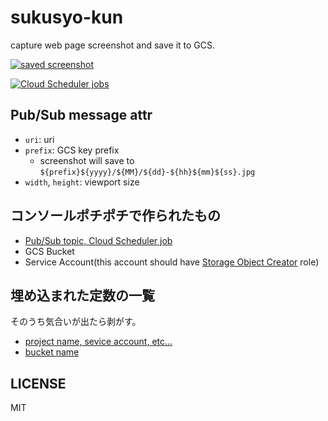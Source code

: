 # sukusyo-kun

capture web page screenshot and save it to GCS.

[![saved screenshot](https://i.gyazo.com/18bf8b17e1ffffd0d56b17bfc3bcbc0c.jpg)](https://gyazo.com/18bf8b17e1ffffd0d56b17bfc3bcbc0c)

[![Cloud Scheduler jobs](https://i.gyazo.com/b4413d146127968232ea6e8e9691105d.png)](https://gyazo.com/b4413d146127968232ea6e8e9691105d)

## Pub/Sub message attr
- `uri`: uri
- `prefix`: GCS key prefix
  - screenshot will save to `${prefix}${yyyy}/${MM}/${dd}-${hh}${mm}${ss}.jpg`
- `width`, `height`: viewport size

## コンソールポチポチで作られたもの

- [Pub/Sub topic, Cloud Scheduler job](https://cloud.google.com/scheduler/docs/tut-pub-sub)
- GCS Bucket
- Service Account(this account should have [Storage Object Creator](https://cloud.google.com/storage/docs/access-control/iam-roles#standard-roles) role)

## 埋め込まれた定数の一覧
そのうち気合いが出たら剥がす。

- [project name, sevice account, etc...](https://github.com/nna774/sukusyo-kun/blob/5630be3636ebee4a8a2e684a797dd7da0b9f9fa5/package.json#L8-L9)
- [bucket name](https://github.com/nna774/sukusyo-kun/blob/5630be3636ebee4a8a2e684a797dd7da0b9f9fa5/index.ts#L6)

## LICENSE

MIT
